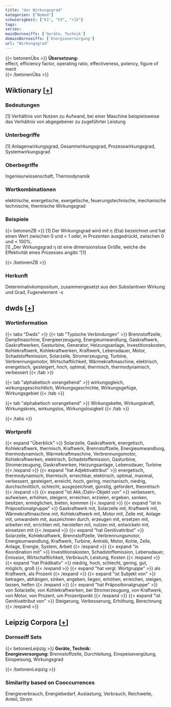 ```yaml
---
title: "der Wirkungsgrad"
kategorien: ["Nomen"]
schwierigkeit: ["k1", "h3", "r15"]
tags:
series:
mainDornseiffs: ['Geräte, Technik']
domainDornseiffs: ['Energieversorgung']
url: "Wirkungsgrad"
---
```


{{< betonenÜbs >}}
**Übersetzung:**  
effect, efficiency factor, operating ratio, effectiveness, potency, figure of merit  
{{< /betonenÜbs >}}

## Wiktionary [[+](https://de.wiktionary.org/wiki/Wirkungsgrad)]

### Bedeutungen
[1] Verhältnis von Nutzen zu Aufwand, bei einer Maschine beispielsweise das Verhältnis von abgegebener zu zugeführter Leistung  

### Unterbegriffe
[1] Anlagenwirkungsgrad, Gesamtwirkungsgrad, Prozesswirkungsgrad, Systemwirkungsgrad  

### Oberbegriffe
Ingenieurwissenschaft, Thermodynamik  

### Wortkombinationen
elektrische, energetische, exergetische, feuerungstechnische, mechanische technische, thermische Wirkungsgrad  

### Beispiele
{{< betonenZB >}}
[1] Der Wirkungsgrad wird mit η (Eta) bezeichnet und hat einen Wert zwischen 0 und < 1 oder, in Prozenten ausgedrückt, zwischen 0 und < 100%.  
[1] „Der Wirkungsgrad η ist eine dimensionslose Größe, welche die Effektivität eines Prozesses angibt.“[1]  

{{< /betonenZB >}}
### Herkunft
Determinativkompositum, zusammengesetzt aus den Substantiven Wirkung und Grad, Fugenelement -s  



## dwds [[+](https://www.dwds.de/wb/Wirkungsgrad)]

### Wortinformation
{{< tabs "Dwds" >}}
{{< tab "Typische Verbindungen" >}}
Brennstoffzelle, Dampfmaschine, Energieerzeugung, Energieumwandlung, Gaskraftwerk, Gaskraftwerken, Gasturbine, Generator, Heizungsanlage, Investitionskosten, Kohlekraftwerk, Kohlekraftwerken, Kraftwerk, Lebensdauer, Motor, Schadstoffemission, Solarzelle, Stromerzeugung, Turbine, Verbrennungsmotor, Wirtschaftlichkeit, Wärmekraftmaschine, elektrisch, energetisch, gesteigert, hoch, optimal, thermisch, thermodynamisch, verbessert
{{< /tab >}}

{{< tab "alphabetisch vorangehend" >}}
wirkungsgleich, wirkungsgeschichtlich, Wirkungsgeschichte, Wirkungsgefüge, Wirkungsgebiet
{{< /tab >}}

{{< tab "alphabetisch vorangehend" >}}
Wirkungskette, Wirkungskraft, Wirkungskreis, wirkungslos, Wirkungslosigkeit
{{< /tab >}}

{{< /tabs >}}

### Wortprofil
{{< expand "Überblick" >}} Solarzelle, Gaskraftwerk, energetisch, Kohlekraftwerk, thermisch, Kraftwerk, Brennstoffzelle, Energieumwandlung, thermodynamisch, Wärmekraftmaschine, Verbrennungsmotor, Kohlekraftwerken, elektrisch, Schadstoffemission, Gasturbine, Stromerzeugung, Gaskraftwerken, Heizungsanlage, Lebensdauer, Turbine {{< /expand >}}
{{< expand "hat Adjektivattribut" >}} energetisch, thermodynamisch, thermisch, erreichbar, elektrisch, optimal, maximal, verbessert, gesteigert, erreicht, hoch, gering, mechanisch, niedrig, durchschnittlich, schlecht, ausgezeichnet, günstig, gefordert, theoretisch {{< /expand >}}
{{< expand "ist Akk./Dativ-Objekt von" >}} verbessern, aufweisen, erhöhen, steigern, erreichen, erzielen, ergeben, senken, besitzen, ermöglichen, bieten, kommen {{< /expand >}}
{{< expand "ist in Präpositionalgruppe" >}} Gaskraftwerk mit, Solarzelle mit, Kraftwerk mit, Wärmekraftmaschine mit, Kohlekraftwerk mit, Motor mit, Zelle mit, Anlage mit, umwandeln mit, auszeichnen durch, erzeugen mit, ersetzen mit, arbeiten mit, errichten mit, herstellen mit, nutzen mit, entwickeln mit, einsetzen mit {{< /expand >}}
{{< expand "hat Genitivattribut" >}} Solarzelle, Kohlekraftwerk, Brennstoffzelle, Verbrennungsmotor, Energieumwandlung, Kraftwerk, Turbine, Antrieb, Motor, Kohle, Zelle, Anlage, Energie, System, Arbeit {{< /expand >}}
{{< expand "in Koordination mit" >}} Investitionskosten, Schadstoffemission, Lebensdauer, Emission, Wirtschaftlichkeit, Verbrauch, Leistung, Kosten {{< /expand >}}
{{< expand "hat Prädikativ" >}} niedrig, hoch, schlecht, gering, gut, möglich, groß {{< /expand >}}
{{< expand "hat vergl. Wortgruppe" >}} als Kraftwerk, als Prozent {{< /expand >}}
{{< expand "ist Subjekt von" >}} betragen, abhängen, sinken, angeben, liegen, erhöhen, erreichen, steigen, lassen, helfen {{< /expand >}}
{{< expand "hat Präpositionalgruppe" >}} von Solarzelle, von Kohlekraftwerken, bei Stromerzeugung, von Kraftwerk, von Motor, von Prozent, um Prozentpunkt {{< /expand >}}
{{< expand "ist Genitivattribut von" >}} Steigerung, Verbesserung, Erhöhung, Berechnung {{< /expand >}}

## Leipzig Corpora [[+](https://corpora.uni-leipzig.de/en/res?word=Wirkungsgrad&corpusId=deu_newscrawl-public_2018)]

### Dornseiff Sets
{{< betonenLeipzig >}}
**Geräte, Technik:**  
**Energieversorgung:** Brennstoffzelle, Durchleitung, Einspeisevergütung, Einspeisung, Wirkungsgrad  

{{< /betonenLeipzig >}}

### Similarity based on Cooccurrences
Energieverbrauch, Energiebedarf, Auslastung, Verbrauch, Reichweite, Anteil, Strom

